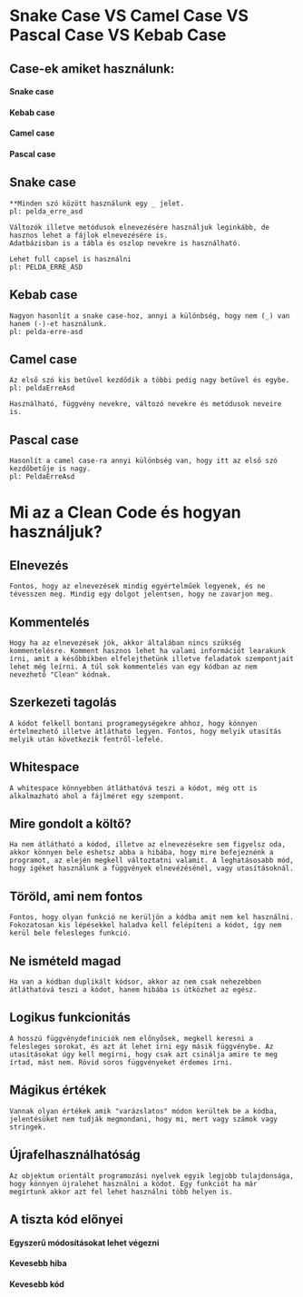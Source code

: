 # Snake Case VS Camel Case VS Pascal Case VS Kebab Case

## Case-ek amiket használunk:
#### Snake case
#### Kebab case
#### Camel case
#### Pascal case

## Snake case

    **Minden szó között használunk egy _ jelet.
    pl: pelda_erre_asd

    Változók illetve metódusok elnevezésére használjuk leginkább, de hasznos lehet a fájlok elnevezésére is.
    Adatbázisban is a tábla és oszlop nevekre is használható.

    Lehet full capsel is használni
    pl: PELDA_ERRE_ASD

## Kebab case
    Nagyon hasonlít a snake case-hoz, annyi a különbség, hogy nem (_) van hanem (-)-et használunk.
    pl: pelda-erre-asd


## Camel case

    Az első szó kis betűvel kezdődik a többi pedig nagy betűvel és egybe.
    pl: peldaErreAsd

    Használható, függvény nevekre, változó nevekre és metódusok neveire is.

## Pascal case

    Hasonlít a camel case-ra annyi különbség van, hogy itt az első szó kezdőbetűje is nagy.
    pl: PeldaErreAsd




# Mi az a Clean Code és hogyan használjuk?

## Elnevezés

    Fontos, hogy az elnevezések mindig egyértelműek legyenek, és ne tévesszen meg. Mindig egy dolgot jelentsen, hogy ne zavarjon meg.

## Kommentelés
     
    Hogy ha az elnevezések jók, akkor általában nincs szükség kommentelésre. Komment hasznos lehet ha valami információt learakunk írni, amit a későbbikben elfelejthetünk illetve feladatok szempontjait lehet még leírni. A túl sok kommentelés van egy kódban az nem nevezhető "Clean" kódnak.

## Szerkezeti tagolás

    A kódot felkell bontani programegységekre ahhoz, hogy könnyen értelmezhető illetve átlátható legyen. Fontos, hogy melyik utasítás melyik után következik fentről-lefelé.

## Whitespace

    A whitespace könnyebben átláthatóvá teszi a kódot, még ott is alkalmazható ahol a fájlméret egy szempont.

## Mire gondolt a költő?

    Ha nem átlátható a kódod, illetve az elnevezésekre sem figyelsz oda, akkor könnyen bele eshetsz abba a hibába, hogy mire befejeznénk a programot, az elején megkell változtatni valamit. A leghatásosabb mód, hogy igéket használunk a függvények elnevézésénél, vagy utasításoknál.

## Töröld, ami nem fontos

    Fontos, hogy olyan funkció ne kerüljön a kódba amit nem kel használni. Fokozatosan kis lépésekkel haladva kell felépíteni a kódot, így nem kerül bele felesleges funkció.

## Ne ismételd magad

    Ha van a kódban duplikált kódsor, akkor az nem csak nehezebben átláthatóvá teszi a kódot, hanem hibába is ütközhet az egész.

## Logikus funkcionitás

    A hosszú függvénydefiniciók nem előnyősek, megkell keresni a felesleges sorokat, és azt át lehet írni egy másik függvénybe. Az utasításokat úgy kell megírni, hogy csak azt csinálja amire te meg írtad, mást nem. Rövid soros függvényeket érdemes írni.

## Mágikus értékek

    Vannak olyan értékek amik "varázslatos" módon kerültek be a kódba, jelentésüket nem tudják megmondani, hogy mi, mert vagy számok vagy stringek.

## Újrafelhasználhatóság

    Az objektum orientált programozási nyelvek egyik legjobb tulajdonsága, hogy könnyen újralehet használni a kódot. Egy funkciót ha már megírtunk akkor azt fel lehet használni több helyen is.


## A tiszta kód előnyei

#### Egyszerű módosításokat lehet végezni
#### Kevesebb hiba
#### Kevesebb kód



